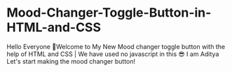 # Mood-Changer-Toggle-Button-in-HTML-and-CSS
Hello Everyone 👋Welcome to My New Mood changer toggle button with the help of HTML and CSS | We have used no javascript in this 😎  I am Aditya Let's start making the mood changer button!
